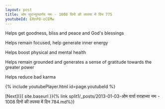 ```yaml
---
layout: post
title: ओम सुराभ्युत्थार्णय नमः - 1008 दिनों की तपस्या में दिन 775
youtubeId: ERnP8-oCEMw
---
```

 
 
Helps get goodness, bliss and peace and God's blessings
 
Helps remain focused, help generate inner energy 
 
Helps boost physical and mental health 
 
Helps remain grounded and generates a sense of gratitude towards the greater power 
 
Helps reduce bad karma
 
 
 
 


{% include youtubePlayer.html id=page.youtubeId %}
 
[Next]({{ site.baseurl }}{% link  split1/_posts/2013-01-03-ओम वार्या वराहाच्या नमः - 1008 दिनों की तपस्या में दिन 784.md%})
 
